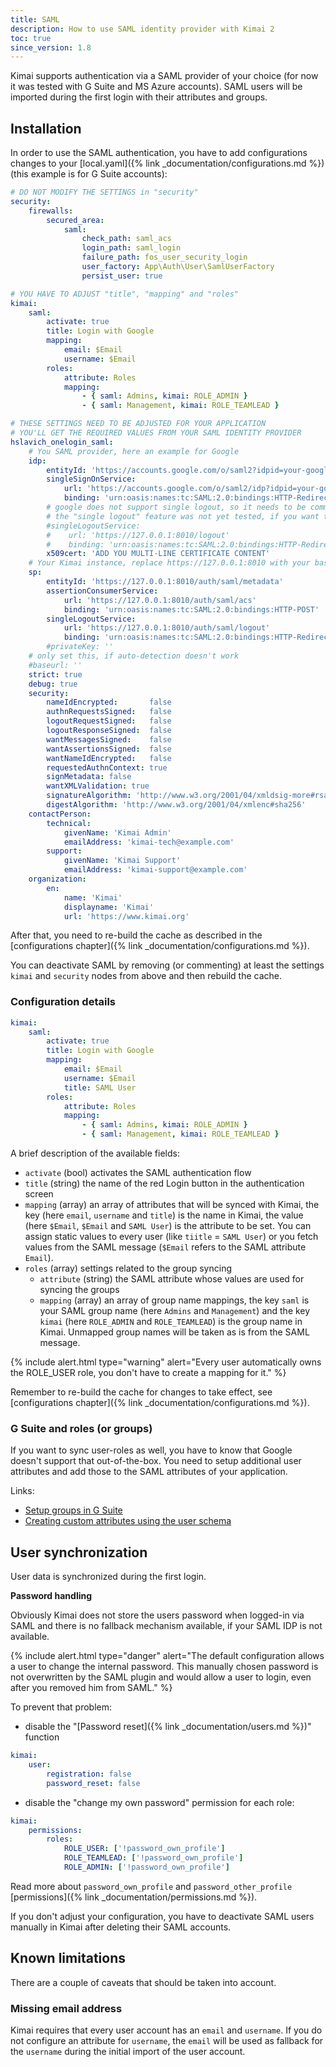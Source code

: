 ```yaml
---
title: SAML
description: How to use SAML identity provider with Kimai 2
toc: true
since_version: 1.8
---
```


Kimai supports authentication via a SAML provider of your choice (for now it was tested with G Suite and MS Azure accounts). 
SAML users will be imported during the first login with their attributes and groups. 

## Installation

In order to use the SAML authentication, you have to add configurations changes to your 
[local.yaml]({% link _documentation/configurations.md %}) (this example is for G Suite accounts):

```yaml
# DO NOT MODIFY THE SETTINGS in "security"
security:
    firewalls:
        secured_area:
            saml:
                check_path: saml_acs
                login_path: saml_login
                failure_path: fos_user_security_login
                user_factory: App\Auth\User\SamlUserFactory
                persist_user: true

# YOU HAVE TO ADJUST "title", "mapping" and "roles"
kimai:
    saml:
        activate: true
        title: Login with Google
        mapping:
            email: $Email
            username: $Email
        roles:
            attribute: Roles
            mapping:
                - { saml: Admins, kimai: ROLE_ADMIN }
                - { saml: Management, kimai: ROLE_TEAMLEAD }

# THESE SETTINGS NEED TO BE ADJUSTED FOR YOUR APPLICATION
# YOU'LL GET THE REQUIRED VALUES FROM YOUR SAML IDENTITY PROVIDER
hslavich_onelogin_saml:
    # You SAML provider, here an example for Google
    idp:
        entityId: 'https://accounts.google.com/o/saml2?idpid=your-google-id'
        singleSignOnService:
            url: 'https://accounts.google.com/o/saml2/idp?idpid=your-google-id'
            binding: 'urn:oasis:names:tc:SAML:2.0:bindings:HTTP-Redirect'
        # google does not support single logout, so it needs to be commented
        # the "single logout" feature was not yet tested, if you want to help, please let me know!
        #singleLogoutService:
        #    url: 'https://127.0.0.1:8010/logout'
        #    binding: 'urn:oasis:names:tc:SAML:2.0:bindings:HTTP-Redirect'
        x509cert: 'ADD YOU MULTI-LINE CERTIFICATE CONTENT'
    # Your Kimai instance, replace https://127.0.0.1:8010 with your base URL
    sp:
        entityId: 'https://127.0.0.1:8010/auth/saml/metadata'
        assertionConsumerService:
            url: 'https://127.0.0.1:8010/auth/saml/acs'
            binding: 'urn:oasis:names:tc:SAML:2.0:bindings:HTTP-POST'
        singleLogoutService:
            url: 'https://127.0.0.1:8010/auth/saml/logout'
            binding: 'urn:oasis:names:tc:SAML:2.0:bindings:HTTP-Redirect'
        #privateKey: ''
    # only set this, if auto-detection doesn't work
    #baseurl: ''
    strict: true
    debug: true
    security:
        nameIdEncrypted:       false
        authnRequestsSigned:   false
        logoutRequestSigned:   false
        logoutResponseSigned:  false
        wantMessagesSigned:    false
        wantAssertionsSigned:  false
        wantNameIdEncrypted:   false
        requestedAuthnContext: true
        signMetadata: false
        wantXMLValidation: true
        signatureAlgorithm: 'http://www.w3.org/2001/04/xmldsig-more#rsa-sha256'
        digestAlgorithm: 'http://www.w3.org/2001/04/xmlenc#sha256'
    contactPerson:
        technical:
            givenName: 'Kimai Admin'
            emailAddress: 'kimai-tech@example.com'
        support:
            givenName: 'Kimai Support'
            emailAddress: 'kimai-support@example.com'
    organization:
        en:
            name: 'Kimai'
            displayname: 'Kimai'
            url: 'https://www.kimai.org'
```  

After that, you need to re-build the cache as described in the [configurations chapter]({% link _documentation/configurations.md %}). 

You can deactivate SAML by removing (or commenting) at least the settings `kimai` and `security` nodes from above and then rebuild the cache. 

### Configuration details

```yaml
kimai:
    saml:
        activate: true
        title: Login with Google
        mapping:
            email: $Email
            username: $Email
            title: SAML User
        roles:
            attribute: Roles
            mapping:
                - { saml: Admins, kimai: ROLE_ADMIN }
                - { saml: Management, kimai: ROLE_TEAMLEAD }
```

A brief description of the available fields:
- `activate` (bool) activates the SAML authentication flow 
- `title` (string) the name of the red Login button in the authentication screen
- `mapping` (array) an array of attributes that will be synced with Kimai, the key (here `email`, `username` and `title`) is the name in Kimai, the value (here `$Email`, `$Email` and `SAML User`) is the attribute to be set. You can assign static values to every user (like `tiitle` = `SAML User`) or you fetch values from the SAML message (`$Email` refers to the SAML attribute `Email`).
- `roles` (array) settings related to the group syncing
  - `attribute` (string) the SAML attribute whose values are used for syncing the groups
  - `mapping` (array) an array of group name mappings, the key `saml` is your SAML group name (here `Admins` and `Management`) and the key `kimai` (here `ROLE_ADMIN` and `ROLE_TEAMLEAD`) is the group name in Kimai. Unmapped group names will be taken as is from the SAML message.  

{% include alert.html type="warning" alert="Every user automatically owns the ROLE_USER role, you don't have to create a mapping for it." %}

Remember to re-build the cache for changes to take effect, see [configurations chapter]({% link _documentation/configurations.md %}). 

### G Suite and roles (or groups)

If you want to sync user-roles as well, you have to know that Google doesn't support that out-of-the-box. 
You need to setup additional user attributes and add those to the SAML attributes of your application.

Links:
- [Setup groups in G Suite](https://www.dynatrace.com/support/help/how-to-use-dynatrace/user-management-and-sso/manage-users-and-groups-with-saml/saml-gsuite/#preparing-group-mapping)
- [Creating custom attributes using the user schema](https://support.google.com/cloudidentity/answer/6327792?hl=en&ref_topic=7558947)

## User synchronization

User data is synchronized during the first login.

**Password handling**

Obviously Kimai does not store the users password when logged-in via SAML and there is no fallback mechanism available, if your SAML IDP is not available.

{% include alert.html type="danger" alert="The default configuration allows a user to change the internal password. This manually chosen password is not overwritten by the SAML plugin and would allow a user to login, even after you removed him from SAML." %} 

To prevent that problem:
- disable the "[Password reset]({% link _documentation/users.md %})" function
```yaml
kimai:
    user:
        registration: false
        password_reset: false
```
- disable the "change my own password" permission for each role:
```yaml
kimai:
    permissions:
        roles:
            ROLE_USER: ['!password_own_profile']
            ROLE_TEAMLEAD: ['!password_own_profile']
            ROLE_ADMIN: ['!password_own_profile']
```

Read more about `password_own_profile` and `password_other_profile` [permissions]({% link _documentation/permissions.md %}).

If you don't adjust your configuration, you have to deactivate SAML users manually in Kimai after deleting their SAML accounts.

## Known limitations

There are a couple of caveats that should be taken into account.

### Missing email address

Kimai requires that every user account has an `email` and `username`. If you do not configure an attribute for `username`, 
the `email` will be used as fallback for the `username` during the initial import of the user account.
